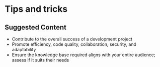 # Tips and tricks

## Suggested Content

* Contribute to the overall success of a development project
* Promote efficiency, code quality, collaboration, security, and adaptability
* Ensure the knowledge base required aligns with your entire audience; assess if it suits their needs